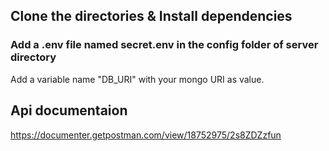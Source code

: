 ## Clone the directories & Install dependencies

### Add a .env file named secret.env in the config folder of server directory

Add a variable name "DB_URI" with your mongo URI as value.


## Api documentaion

https://documenter.getpostman.com/view/18752975/2s8ZDZzfun

